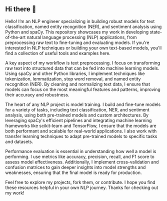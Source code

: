 ## Hi there 👋

Hello! I’m an NLP engineer specializing in building robust models for text classification, named entity recognition (NER), and sentiment analysis using Python and spaCy. This repository showcases my work in developing state-of-the-art natural language processing (NLP) applications, from preprocessing raw text to fine-tuning and evaluating models. If you're interested in NLP techniques or building your own text-based models, you'll find a collection of useful tools and examples here.

A key aspect of my workflow is text preprocessing. I focus on transforming raw text into structured data that can be fed into machine learning models. Using spaCy and other Python libraries, I implement techniques like tokenization, lemmatization, stop word removal, and named entity recognition (NER). By cleaning and normalizing text data, I ensure that models can focus on the most meaningful features and patterns, improving their accuracy and robustness.

The heart of any NLP project is model training. I build and fine-tune models for a variety of tasks, including text classification, NER, and sentiment analysis, using both pre-trained models and custom architectures. By leveraging spaCy's efficient pipelines and integrating machine learning frameworks like scikit-learn and TensorFlow, I ensure that the models are both performant and scalable for real-world applications. I also work with transfer learning techniques to adapt pre-trained models to specific tasks and datasets.

Performance evaluation is essential in understanding how well a model is performing. I use metrics like accuracy, precision, recall, and F1 score to assess model effectiveness. Additionally, I implement cross-validation and confusion matrices to gain deeper insights into model strengths and weaknesses, ensuring that the final model is ready for production.

Feel free to explore my projects, fork them, or contribute. I hope you find these resources helpful in your own NLP journey. Thanks for checking out my work!


